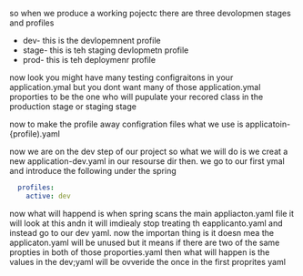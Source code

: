 so when we produce a working pojectc there are three devolopmen stages and profiles
* dev- this is the devlopemnent profile
* stage- this is teh staging devlopmetn profile
* prod- this is teh deploymenr profile

now look you might have many testing configraitons in your application.ymal but you dont want many of those application.ymal proporties to be the one who will pupulate your recored class in the production stage
or staging stage

now to make the profile away configration files what we use is applicatoin-{profile).yaml

now we are on the dev step of our project so what we will do is we creat a new application-dev.yaml in our resourse dir then. we go to our first ymal and introduce the following under the spring

``` yaml
  profiles:
    active: dev
```
now what will happend is when spring scans the main appliacton.yaml file it will look at this andn it will imdiealy stop treating th eapplicanto.yaml and instead go to our dev yaml. now the importan thing is it doesn mea
the applicaton.yaml will be unused but it means if there are two of the same propties in both of those proporties.yaml then what will happen is the values in the dev;yaml will be ovveride the once in the first proprites yaml


